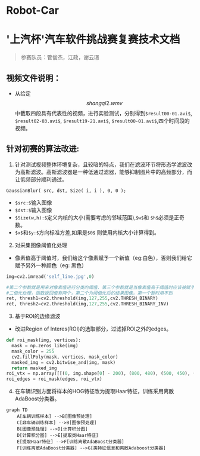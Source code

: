 # Robot-Car
# '上汽杯'汽车软件挑战赛复赛技术文档
> 参赛队员：管俊杰，江政，谢云璟
## 视频文件说明：
- 从给定$$shangqi2.wmv$$中截取四段具有代表性的视频，进行实验测试，分别得到`$result00-01.avi$`, `$result02-03.avi$`, `$result19-21.avi$`, `$result00-01.avi$`,四个时间段的视频。
## 针对初赛的算法改进:
1. 针对测试视频整体环境复杂，且较暗的特点，我们在滤波环节将形态学滤波改为高斯滤波。高斯滤波器是一种低通过滤器，能够抑制图片中的高频部分，而让低频部分顺利通过。

```
GaussianBlur( src, dst, Size( i, i ), 0, 0 );
```
- `$src:$`输入图像
- `$dst:$`输入图像
- `$Size(w,h):$`定义内核的大小(需要考虑的邻域范围),`$w$`和 `$h$`必须是正奇数。
- `$x$`和`$y:$`方向标准方差,如果是`$0$`  则使用内核大小计算得到。
2. 对采集图像阈值化处理
- 像素值高于阈值时，我们给这个像素赋予一个新值（eg:白色），否则我们给它赋予另外一种颜色（eg: 黑色）

```python
img=cv2.imread('self_line.jpg',0)

#第二个参数就是用来对像素值进行分类的阈值、第三个参数就是当像素值高于阈值时应该被赋予的新的像素值
#二值化处理，函数返回值有两个，第二个为阈值化后的结果图像，第一个暂时用不到
ret, thresh1=cv2.threshold(img,127,255,cv2.THRESH_BINARY) 
ret, thresh2=cv2.threshold(img,127,255,cv2.THRESH_BINARY_INV)
```
3. 基于ROI的边缘滤波

- 改进Region of Interes(ROI)的选取部分，过滤掉ROI之外的edges。

```python
def roi_mask(img, vertices):
  mask = np.zeros_like(img)
  mask_color = 255
  cv2.fillPoly(mask, vertices, mask_color)
  masked_img = cv2.bitwise_and(img, mask)
  return masked_img
roi_vtx = np.array([[(0, img.shape[0] - 200), (800, 480), (500, 450), (img.shape[1] -160  , img.shape[0] - 170 )]])
roi_edges = roi_mask(edges, roi_vtx)
```
4. 在车辆识别方面将样本的HOG特征改为提取Haar特征，训练采用离散AdaBoost分类器。

```
graph TD
    A[车辆训练样本] -->B[图像预处理]
    C[非车辆训练样本] -->B[图像预处理]
    B[图像预处理] -->D[计算积分图]
    D[计算积分图] -->E[提取类Haar特征]
    E[提取Haar特征] -->F[训练离散AdaBoost分类器]
    F[训练离散AdaBoost分类器] -->G[类特征信息和离散Adaboost分类器]
  
```





